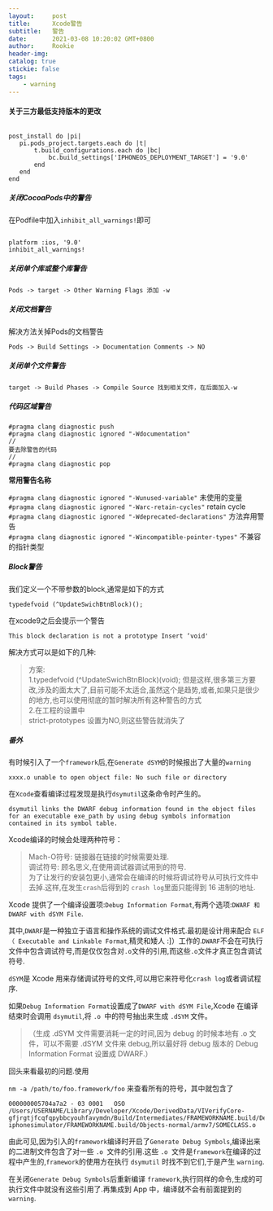 ```yaml
---
layout:     post
title:      Xcode警告
subtitle:  	警告
date:       2021-03-08 10:20:02 GMT+0800
author:     Rookie
header-img: 
catalog: true
stickie: false
tags:
    - warning
---
```



#### 关于三方最低支持版本的更改

```

post_install do |pi|
   pi.pods_project.targets.each do |t|
       t.build_configurations.each do |bc|
           bc.build_settings['IPHONEOS_DEPLOYMENT_TARGET'] = '9.0'
       end
   end
end

```


##### 关闭CocoaPods中的警告

在Podfile中加入`inhibit_all_warnings!`即可
```

platform :ios, '9.0'
inhibit_all_warnings!

```

##### 关闭单个库或整个库警告

`Pods -> target -> Other Warning Flags 添加 -w`


##### 关闭文档警告

解决方法关掉Pods的文档警告

`Pods -> Build Settings -> Documentation Comments -> NO`


##### 关闭单个文件警告

`target -> Build Phases -> Compile Source 找到相关文件，在后面加入-w`


##### 代码区域警告

```
#pragma clang diagnostic push
#pragma clang diagnostic ignored "-Wdocumentation"
//
要去除警告的代码
//
#pragma clang diagnostic pop

```
**常用警告名称**

`#pragma clang diagnostic ignored "-Wunused-variable"` 未使用的变量  
`#pragma clang diagnostic ignored "-Warc-retain-cycles"` retain cycle  
`#pragma clang diagnostic ignored "-Wdeprecated-declarations"` 方法弃用警告  
`#pragma clang diagnostic ignored "-Wincompatible-pointer-types"` 不兼容的指针类型  

##### Block警告

我们定义一个不带参数的block,通常是如下的方式
```
typedefvoid (^UpdateSwichBtnBlock)();
```
在xcode9之后会提示一个警告
```
This block declaration is not a prototype Insert ‘void'
```
解决方式可以是如下的几种:  
>方案:  
1.typedefvoid (^UpdateSwichBtnBlock)(void);
但是这样,很多第三方要改,涉及的面太大了,目前可能不太适合,虽然这个是趋势,或者,如果只是很少的地方,也可以使用彻底的暂时解决所有这种警告的方式  
2.在工程的设置中  
strict-prototypes 设置为NO,则这些警告就消失了  


##### 番外

有时候引入了一个`framework`后,在`Generate dSYM`的时候报出了大量的`warning`
```
xxxx.o unable to open object file: No such file or directory
```
在`Xcode`查看编译过程发现是执行`dsymutil`这条命令时产生的。
```
dsymutil links the DWARF debug information found in the object files for an executable exe_path by using debug symbols information contained in its symbol table.
```

Xcode编译的时候会处理两种符号：

>Mach-O符号: 链接器在链接的时候需要处理.    
>调试符号: 顾名思义,在使用调试器调试用到的符号.  
>为了让发行的安装包更小,通常会在编译的时候将调试符号从可执行文件中去掉.这样,在发生`crash`后得到的 `crash log`里面只能得到 16 进制的地址.

Xcode 提供了一个编译设置项:`Debug Information Format`,有两个选项:`DWARF 和 DWARF with dSYM File`.

其中,`DWARF`是一种独立于语言和操作系统的调试文件格式.最初是设计用来配合 `ELF（ Executable and Linkable Format`,精灵和矮人 :]）工作的.`DWARF`不会在可执行文件中包含调试符号,而是仅仅包含对` .o `文件的引用,而这些`.o`文件才真正包含调试符号.

`dSYM`是 Xcode 用来存储调试符号的文件,可以用它来符号化`crash log`或者调试程序.

如果`Debug Information Format`设置成了`DWARF with dSYM File`,Xcode 在编译结束时会调用 `dsymutil`,将 `.o `中的符号抽出来生成 `.dSYM` 文件。

>（生成 .dSYM 文件需要消耗一定的时间,因为 debug 的时候本地有 .o 文件，可以不需要 .dSYM 文件来 debug,所以最好将 debug 版本的 Debug Information Format 设置成 DWARF.）  

回头来看最初的问题.使用

`nm -a /path/to/foo.framework/foo`
来查看所有的符号，其中就包含了  
```
000000005704a7a2 - 03 0001   OSO /Users/USERNAME/Library/Developer/Xcode/DerivedData/VIVerifyCore-gfjrgtjfcqfqpybbcyouhfavymdn/Build/Intermediates/FRAMEWORKNAME.build/Debug-iphonesimulator/FRAMEWORKNAME.build/Objects-normal/armv7/SOMECLASS.o
```
由此可见,因为引入的`framework`编译时开启了`Generate Debug Symbols`,编译出来的二进制文件包含了对一些 `.o `文件的引用.这些 `.o `文件是` framework `在编译的过程中产生的,`framework`的使用方在执行 `dsymutil` 时找不到它们,于是产生 `warning`.

在关闭`Generate Debug Symbols`后重新编译 `framework`,执行同样的命令,生成的可执行文件中就没有这些引用了.再集成到 App 中，编译就不会有前面提到的 `warning`.





